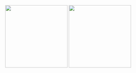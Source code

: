 <img src="screenshots/dashboard_android.png" width="200">
<img src="screenshots/dashboard_ios.jpg" width="200">